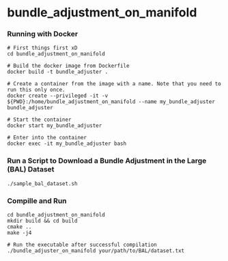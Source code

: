 # bundle_adjustment_on_manifold

### Running with Docker
```shell
# First things first xD
cd bundle_adjustment_on_manifold

# Build the docker image from Dockerfile
docker build -t bundle_adjuster .

# Create a container from the image with a name. Note that you need to run this only once.
docker create --privileged -it -v ${PWD}:/home/bundle_adjustment_on_manifold --name my_bundle_adjuster bundle_adjuster

# Start the container
docker start my_bundle_adjuster

# Enter into the container
docker exec -it my_bundle_adjuster bash
```

### Run a Script to Download a Bundle Adjustment in the Large (BAL) Dataset 
```shell
./sample_bal_dataset.sh
```

### Compille and Run
```shell
cd bundle_adjustment_on_manifold
mkdir build && cd build
cmake ..
make -j4

# Run the executable after successful compilation
./bundle_adjuster_on_manifold your/path/to/BAL/dataset.txt
```